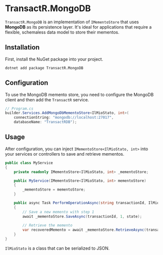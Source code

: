 ﻿# TransactR.MongoDB

`TransactR.MongoDB` is an implementation of `IMementoStore` that uses **MongoDB** as its persistence layer. It's ideal for applications that require a flexible, schemaless data model to store their mementos.

## Installation

First, install the NuGet package into your project.

```
dotnet add package TransactR.MongoDB
```

## Configuration

To use the MongoDB memento store, you need to configure the MongoDB client and then add the `TransactR` service.

```csharp
// Program.cs
builder.Services.AddMongoDbMementoStore<IlMioStato, int>(
    connectionString: "mongodb://localhost:27017",
    databaseName: "TransactRDB");
```

## Usage

After configuration, you can inject `IMementoStore<IlMioStato, int>` into your services or controllers to save and retrieve mementos.

```csharp
public class MyService
{
    private readonly IMementoStore<IlMioStato, int> _mementoStore;

    public MyService(IMementoStore<IlMioStato, int> mementoStore)
    {
        _mementoStore = mementoStore;
    }

    public async Task PerformOperationAsync(string transactionId, IlMioStato state)
    {
        // Save a new memento with step 1
        await _mementoStore.SaveAsync(transactionId, 1, state);
        
        // Retrieve the memento
        var recoveredMemento = await _mementoStore.RetrieveAsync(transactionId, 1);
    }
}
```

`IlMioStato` is a class that can be serialized to JSON.
